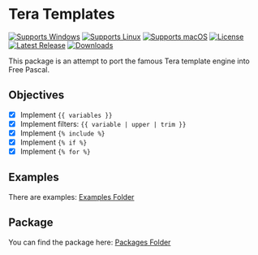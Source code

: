# Tera Templates
[![Supports Windows](https://img.shields.io/badge/support-Windows-blue?logo=Windows)](https://github.com/gcarreno/fp-tera-tpl/releases/latest)
[![Supports Linux](https://img.shields.io/badge/support-Linux-yellow?logo=Linux)](https://github.com/gcarreno/fp-tera-tpl/releases/latest)
[![Supports macOS](https://img.shields.io/badge/support-macOS-black?logo=macOS)](https://github.com/gcarreno/fp-tera-tpl/releases/latest)
[![License](https://img.shields.io/github/license/gcarreno/fp-tera-tpl?logo=github)](https://github.com/gcarreno/fp-tera-tpl/blob/main/LICENSE)
[![Latest Release](https://img.shields.io/github/v/release/gcarreno/fp-tera-tpl?label=latest%20release&logo=github)](https://github.com/gcarreno/fp-tera-tpl/releases/latest)
[![Downloads](https://img.shields.io/github/downloads/gcarreno/fp-tera-tpl/total?logo=github)](https://github.com/gcarreno/fp-tera-tpl/releases)

This package is an attempt to port the famous Tera template engine into Free Pascal.

## Objectives

- [x] Implement `{{ variables }}`
- [x] Implement filters: `{{ variable | upper | trim }}`
- [x] Implement `{% include %}`
- [x] Implement `{% if %}`
- [x] Implement `{% for %}`

## Examples

There are examples: [Examples Folder](examples)

## Package

You can find the package here: [Packages Folder](packages)
